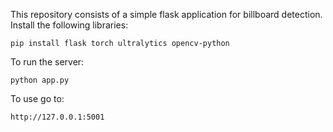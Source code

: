 This repository consists of a simple flask application for billboard detection. 
Install the following libraries: 
```
pip install flask torch ultralytics opencv-python 
```

To run the server: 
``` 
python app.py
```

To use go to: 
```
http://127.0.0.1:5001
```
